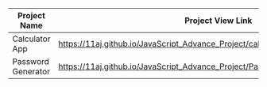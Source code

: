 | Project Name          | Project View Link |
| ----------------------| ------------------|
|  Calculator App    | https://11aj.github.io/JavaScript_Advance_Project/calculator%20app/index.html                               | 
| Password Generator | https://11aj.github.io/JavaScript_Advance_Project/Passwod%20generator/index.html                            |
  
